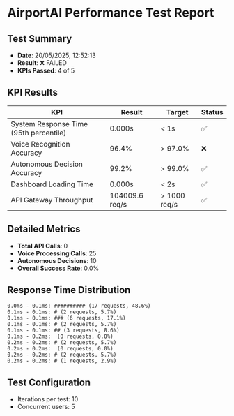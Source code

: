 # AirportAI Performance Test Report

## Test Summary

- **Date**: 20/05/2025, 12:52:13
- **Result**: ❌ FAILED
- **KPIs Passed**: 4 of 5

## KPI Results

| KPI | Result | Target | Status |
|-----|--------|--------|--------|
| System Response Time (95th percentile) | 0.000s | < 1s | ✅ |
| Voice Recognition Accuracy | 96.4% | > 97.0% | ❌ |
| Autonomous Decision Accuracy | 99.2% | > 99.0% | ✅ |
| Dashboard Loading Time | 0.000s | < 2s | ✅ |
| API Gateway Throughput | 104009.6 req/s | > 1000 req/s | ✅ |

## Detailed Metrics

- **Total API Calls**: 0
- **Voice Processing Calls**: 25
- **Autonomous Decisions**: 10
- **Overall Success Rate**: 0.0%

## Response Time Distribution

```
0.0ms - 0.1ms: ########## (17 requests, 48.6%)
0.1ms - 0.1ms: # (2 requests, 5.7%)
0.1ms - 0.1ms: ### (6 requests, 17.1%)
0.1ms - 0.1ms: # (2 requests, 5.7%)
0.1ms - 0.1ms: ## (3 requests, 8.6%)
0.1ms - 0.2ms:  (0 requests, 0.0%)
0.2ms - 0.2ms: # (2 requests, 5.7%)
0.2ms - 0.2ms:  (0 requests, 0.0%)
0.2ms - 0.2ms: # (2 requests, 5.7%)
0.2ms - 0.2ms: # (1 requests, 2.9%)
```

## Test Configuration

- Iterations per test: 10
- Concurrent users: 5

